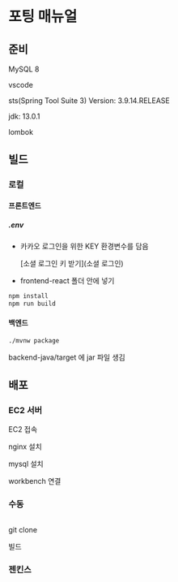 # 포팅 매뉴얼

## 준비

MySQL 8

vscode

sts(Spring Tool Suite 3) Version: 3.9.14.RELEASE

jdk: 13.0.1

lombok



## 빌드

### 로컬

#### 프론트엔드

##### .env

- 카카오 로그인을 위한 KEY 환경변수를 담음

  [소셜 로그인 키 받기](소셜 로그인)

- frontend-react 폴더 안에 넣기

```bash
npm install
npm run build
```



#### 백엔드

```bash
./mvnw package
```

backend-java/target 에 jar 파일 생김



### 



## 배포

### EC2 서버

EC2 접속

nginx 설치

mysql 설치

workbench 연결



### 수동

```bash

```

git clone

빌드



### 젠킨스

